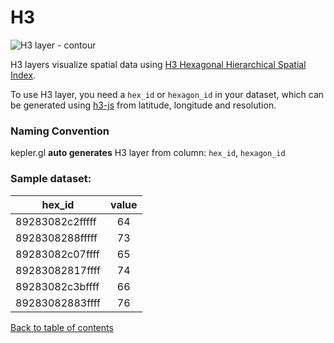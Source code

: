 # H3

![H3 layer - contour](https://d1a3f4spazzrp4.cloudfront.net/kepler.gl/documentation/layers-h3.png "H3 layer")

H3 layers visualize spatial data using [H3 Hexagonal Hierarchical Spatial Index](https://eng.uber.com/h3/).

To use H3 layer, you need a `hex_id` or `hexagon_id` in your dataset, which can be generated using [h3-js](https://github.com/uber/h3-js) from latitude, longitude and resolution.

### Naming Convention
kepler.gl __auto generates__ H3 layer from column: `hex_id`, `hexagon_id`

### Sample dataset:
hex_id | value |
|----------|:------:|
89283082c2fffff | 64 |
8928308288fffff | 73 |
89283082c07ffff | 65 |
89283082817ffff | 74 |
89283082c3bffff | 66 |
89283082883ffff | 76 |

[Back to table of contents](../README.md)
